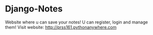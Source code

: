 # Django-Notes
Website where u can save your notes!
U can register, login and manage them!
Visit website: http://prss161.pythonanywhere.com
